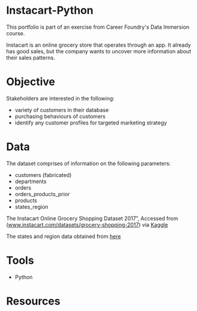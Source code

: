 # Instacart-Python

This portfolio is part of an exercise from Career Foundry's Data Immersion course. 

Instacart is an online grocery store that operates through an app. It already has good sales, but the company wants to uncover more information about their sales patterns.

# Objective

Stakeholders are interested in the following: 

- variety of customers in their database
- purchasing behaviours of customers
- identify any customer profiles for targeted marketing strategy

# Data

The dataset comprises of information on the following parameters: 

- customers (fabricated)
- departments
- orders
- orders_products_prior
- products
- states_region

The Instacart Online Grocery Shopping Dataset 2017”, Accessed from (www.instacart.com/datasets/grocery-shopping-2017) via [Kaggle](https://www.kaggle.com/datasets/psparks/instacart-market-basket-analysis)

The states and region data obtained from [here](https://simple.wikipedia.org/wiki/List_of_regions_of_the_United_States)

# Tools

- Python

# Resources


